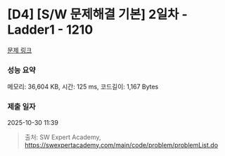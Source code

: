 # [D4] [S/W 문제해결 기본] 2일차 - Ladder1 - 1210 

[문제 링크](https://swexpertacademy.com/main/code/problem/problemDetail.do?contestProbId=AV14ABYKADACFAYh) 

### 성능 요약

메모리: 36,604 KB, 시간: 125 ms, 코드길이: 1,167 Bytes

### 제출 일자

2025-10-30 11:39



> 출처: SW Expert Academy, https://swexpertacademy.com/main/code/problem/problemList.do